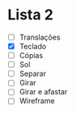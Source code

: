 # Lista 2
- [ ] Translações
- [x] Teclado
- [ ] Cópias
- [ ] Sol
- [ ] Separar
- [ ] Girar
- [ ] Girar e afastar
- [ ] Wireframe
